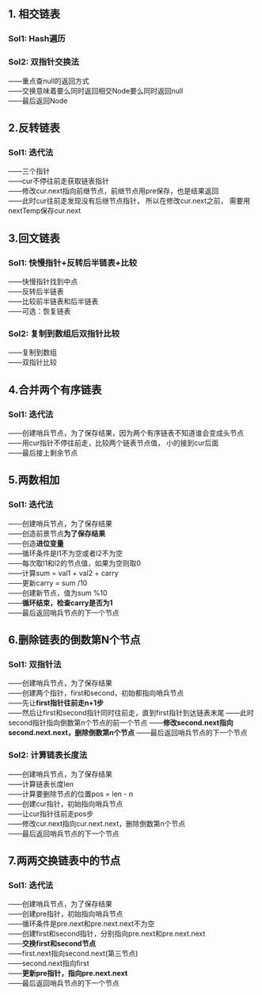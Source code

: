 ## 1. 相交链表

### Sol1: Hash遍历

### Sol2: 双指针交换法
——重点查null的返回方式  
——交换意味着要么同时返回相交Node要么同时返回null  
——最后返回Node  

## 2.反转链表

### Sol1: 迭代法
——三个指针  
——cur不停往前走获取链表指针  
——修改cur.next指向前继节点，前继节点用pre保存，也是结果返回   
——此时cur往前走发现没有后继节点指针， 所以在修改cur.next之前， 需要用nextTemp保存cur.next  


## 3.回文链表
### Sol1: 快慢指针+反转后半链表+比较
——快慢指针找到中点  
——反转后半链表  
——比较前半链表和后半链表  
——可选：恢复链表  

### Sol2: 复制到数组后双指针比较
——复制到数组  
——双指针比较  

## 4.合并两个有序链表
### Sol1: 迭代法
——创建哨兵节点，为了保存结果，因为两个有序链表不知道谁会变成头节点  
——用cur指针不停往前走，比较两个链表节点值， 小的接到cur后面  
——最后接上剩余节点  

## 5.两数相加
### Sol1: 迭代法
——创建哨兵节点，为了保存结果  
——创造前景节点**为了保存结果**  
——创造**进位变量**  
——循环条件是l1不为空或者l2不为空  
——每次取l1和l2的节点值，如果为空则取0  
——计算sum = val1 + val2 + carry  
——更新carry = sum /10  
——创建新节点，值为sum %10  
——**循环结束，检查carry是否为1**  
——最后返回哨兵节点的下一个节点  

## 6.删除链表的倒数第N个节点
### Sol1: 双指针法
——创建哨兵节点，为了保存结果  
——创建两个指针，first和second，初始都指向哨兵节点  
——先让**first指针往前走n+1步**  
——然后让first和second指针同时往前走，直到first指针到达链表末尾
——此时second指针指向倒数第n个节点的前一个节点
——**修改second.next指向second.next.next，删除倒数第n个节点**
——最后返回哨兵节点的下一个节点

### Sol2: 计算链表长度法
——创建哨兵节点，为了保存结果  
——计算链表长度len  
——计算要删除节点的位置pos = len - n  
——创建cur指针，初始指向哨兵节点  
——让cur指针往前走pos步  
——修改cur.next指向cur.next.next，删除倒数第n个节点  
——最后返回哨兵节点的下一个节点  

## 7.两两交换链表中的节点
### Sol1: 迭代法
——创建哨兵节点，为了保存结果  
——创建pre指针，初始指向哨兵节点  
——循环条件是pre.next和pre.next.next不为空  
——创建first和second指针，分别指向pre.next和pre.next.next  
——**交换first和second节点**  
——first.next指向second.next(第三节点)  
——second.next指向first  
——**更新pre指针，指向pre.next.next**  
——最后返回哨兵节点的下一个节点  
